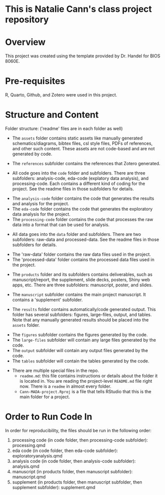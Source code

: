 # This is Natalie Cann's class project repository
# Overview

This project was created using the template provided by Dr. Handel for BIOS 8060E. 

# Pre-requisites

R, Quarto, Github, and Zotero were used in this project. 

# Structure and Content

Folder structure: ('readme' files are in each folder as well)

* The `assets` folder contains static assets like manually generated schematics/diagrams, bibtex files, csl style files, PDFs of references, and other such content. These assets are not code-based and are not generated by code.
- The `references` subfolder contains the references that Zotero generated.

* All code goes into the `code` folder and subfolders. There are three subfolders: analysis-code, eda-code (explatory data analysis), and processing-code. Each contains a different kind of coding for the project. See the readme files in those subfolders for details.
- The `analysis-code` folder contains the code that generates the results and analysis for the project.
- The `eda-code` folder contains the code that generates the exploratory data analysis for the project.
- The `processing-code` folder contains the code that processes the raw data into a format that can be used for analysis.

* All data goes into the `data` folder and subfolders. There are two subfolders: raw-data and processed-data. See the readme files in those subfolders for details.
- The 'raw-data' folder contains the raw data files used in the project.
- The 'processed-data' folder contains the processed data files used in the project.

* The `products` folder and its subfolders contains deliverables, such as manuscript/report, the supplement, slide decks, posters, Shiny web apps, etc. There are three subfolders: manuscript, poster, and slides.
- The  `manuscript` subfolder contains the main project manuscript. It contains a 'supplement' subfolder.

* The `results` folder contains automatically/code generated output. This folder has several subfolders: figures, large-files, output, and tables. Note that any manually generated results should be placed into the `assets` folder.
- The `figures` subfolder contains the figures generated by the code.
- The `large-files` subfolder will contain any large files generated by the code.
- The `output` subfolder will contain any output files generated by the code.
- The `tables` subfolder will contain the tables generated by the code.

* There are multiple special files in the repo.
  * `readme.md`: this file contains instructions or details about the folder it
  is located in. You are reading the project-level `README.md` file right now. There is a `readme` in almost every folder.
  * `Cann-MADA-project.Rproj` is a file that tells RStudio that this is the main folder for a project.

# Order to Run Code In
In order for reproducibility, the files should be run in the following order: 
1. processing code (in code folder, then processing-code subfolder): processing.qmd
2. eda code (in code folder, then eda-code subfolder): exploratoryanalysis.qmd
3. analysis code (in code folder, then analysis-code subfolder): analysis.qmd
4. manuscript (in products folder, then manuscript subfolder): manuscript.qmd
5. supplement (in products folder, then manuscript subfolder, then supplement subfolder): supplement.qmd

